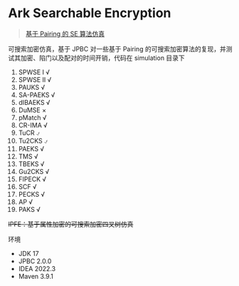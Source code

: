 # Ark Searchable Encryption

> [基于 Pairing 的 SE 算法仿真](https://arkrypto.github.io/pages/752eb6/)

可搜索加密仿真，基于 JPBC 对一些基于 Pairing 的可搜索加密算法的复现，并测试其加密、陷门以及配对的时间开销，代码在 simulation 目录下

1. SPWSE Ⅰ √
2. SPWSE Ⅱ √
2. PAUKS √
4. SA-PAEKS √
5. dIBAEKS √
6. DuMSE ×
7. pMatch √
8. CR-IMA √
9. TuCR ⍻
10. Tu2CKS ⍻
11. PAEKS √
12. TMS √
13. TBEKS √
14. Gu2CKS √
15. FIPECK √
16. SCF √
17. PECKS √
18. AP √
19. PAKS √

~~IPFE：基于属性加密的可搜索加密四叉树仿真~~

环境

- JDK 17
- JPBC 2.0.0
- IDEA 2022.3
- Maven 3.9.1
